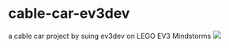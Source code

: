 # cable-car-ev3dev
a cable car project by suing ev3dev on LEGO EV3 Mindstorms
[![](http://img.youtube.com/vi/9uHtPu26kyA/0.jpg)](http://www.youtube.com/watch?v=9uHtPu26kyA "cable-car-ev3dev")
